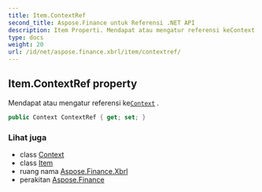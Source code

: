 ```yaml
---
title: Item.ContextRef
second_title: Aspose.Finance untuk Referensi .NET API
description: Item Properti. Mendapat atau mengatur referensi keContext .
type: docs
weight: 20
url: /id/net/aspose.finance.xbrl/item/contextref/
---
```

## Item.ContextRef property

Mendapat atau mengatur referensi ke[`Context`](../../context/) .

```csharp
public Context ContextRef { get; set; }
```

### Lihat juga

* class [Context](../../context/)
* class [Item](../)
* ruang nama [Aspose.Finance.Xbrl](../../item/)
* perakitan [Aspose.Finance](../../../)


